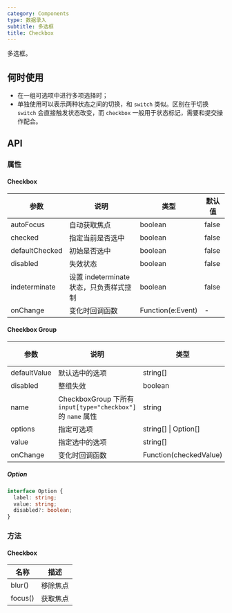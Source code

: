 ```yaml
---
category: Components
type: 数据录入
subtitle: 多选框
title: Checkbox
---
```


多选框。

## 何时使用

- 在一组可选项中进行多项选择时；
- 单独使用可以表示两种状态之间的切换，和 `switch` 类似。区别在于切换 `switch` 会直接触发状态改变，而 `checkbox` 一般用于状态标记，需要和提交操作配合。

## API

### 属性

#### Checkbox

| 参数           | 说明                                    | 类型              | 默认值 |
| -------------- | --------------------------------------- | ----------------- | ------ |
| autoFocus      | 自动获取焦点                            | boolean           | false  |
| checked        | 指定当前是否选中                        | boolean           | false  |
| defaultChecked | 初始是否选中                            | boolean           | false  |
| disabled       | 失效状态                                | boolean           | false  |
| indeterminate  | 设置 indeterminate 状态，只负责样式控制 | boolean           | false  |
| onChange       | 变化时回调函数                          | Function(e:Event) | -      |

#### Checkbox Group

| 参数 | 说明 | 类型 | 默认值 | 版本 |
| --- | --- | --- | --- | --- |
| defaultValue | 默认选中的选项 | string\[] | \[] | 3.6.2 |
| disabled | 整组失效 | boolean | false | 3.6.2 |
| name | CheckboxGroup 下所有 `input[type="checkbox"]` 的 `name` 属性 | string | - | 3.16.0 |
| options | 指定可选项 | string\[] \| Option\[] | \[] | 3.6.2 |
| value | 指定选中的选项 | string\[] | \[] | 3.6.2 |
| onChange | 变化时回调函数 | Function(checkedValue) | - | 3.6.2 |

##### Option

```typescript
interface Option {
  label: string;
  value: string;
  disabled?: boolean;
}
```
### 方法

#### Checkbox

| 名称    | 描述     |
| ------- | -------- |
| blur()  | 移除焦点 |
| focus() | 获取焦点 |
